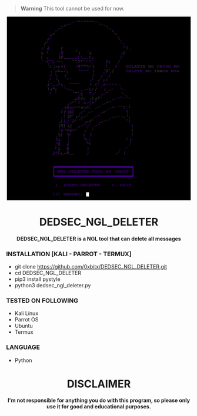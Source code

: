 > **Warning**
> This tool cannot be used for now.

<p align="center">
<img src="https://github.com/0xbitx/DEDSEC_NGL_DELETER/blob/main/banner.png", width="500", height="500">
</p>
<h1 align="center"> DEDSEC_NGL_DELETER</h1>
<h4 align="center">DEDSEC_NGL_DELETER is a NGL tool that can delete all messages</h4>

### INSTALLATION [KALI - PARROT - TERMUX]
* git clone https://github.com/0xbitx/DEDSEC_NGL_DELETER.git
* cd DEDSEC_NGL_DELETER
* pip3 install pystyle
* python3 dedsec_ngl_deleter.py

### TESTED ON FOLLOWING
* Kali Linux 
* Parrot OS 
* Ubuntu
* Termux

### LANGUAGE 
* Python

<h1 align="center"> DISCLAIMER </h1>

<h4 align="center">I'm not responsible for anything you do with this program, so please only use it for good and educational purposes. </h4>
